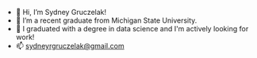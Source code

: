 - 👋 Hi, I’m Sydney Gruczelak!
- 🌱 I’m a recent graduate from Michigan State University.
- 👀 I graduated with a degree in data science and I'm actively looking for work!
- 📫 sydneyrgruczelak@gmail.com
